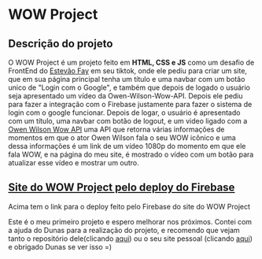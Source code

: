 <div>
  <h1>WOW Project</h1>
</div>
<div>
  <h2>Descrição do projeto</h2>
  <p>O WOW Project é um projeto feito em <strong>HTML, CSS e JS</strong> como um desafio de FrontEnd do <a href="https://vm.tiktok.com/ZMLTSUjWL/?k=1" target="_blank">Estevão Fay</a> em seu tiktok, onde ele pediu para criar um site, que em sua página principal tenha um título e uma navbar com um botão unico de "Login com o Google", e também que depois de logado o usuário seja apresentado um vídeo da Owen-Wilson-Wow-API. Depois ele pediu para fazer a integração com o Firebase justamente para fazer o sistema de login com o google funcionar. Depois de logar, o usuário é apresentado com um título, uma navbar com botão de logout, e um video ligado com a <a href="https://owen-wilson-wow-api.herokuapp.com/" target="_blank">Owen Wilson Wow API</a> uma API que retorna várias informações de momentos em que o ator Owen Wilson fala o seu WOW icônico e uma dessa informações é um link de um vídeo 1080p do momento em que ele fala WOW, e na página do meu site, é mostrado o vídeo com um botão para atualizar esse vídeo e mostrar um outro.</p>
</div>
<div>
    <h2><a href="https://wow-project-44fdc.web.app/">Site do WOW Project pelo deploy do Firebase</a></h2>
    <p>Acima tem o link para o deploy feito pelo Firebase do site do WOW Project</p>
</div>
<div>
    <p>Este é o meu primeiro projeto e espero melhorar nos próximos. Contei com a ajuda do Dunas para a realização do projeto, e recomendo que vejam tanto o repositório dele(clicando <a href="https://github.com/luandunas">aqui</a>) ou o seu site pessoal (clicando <a href="https://luandunas.ga">aqui</a>) e obrigado Dunas se ver isso =)</p>
</div>
